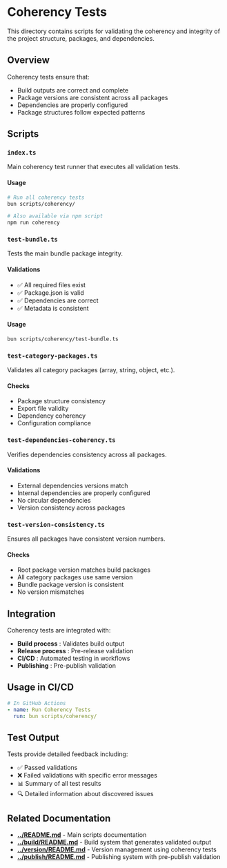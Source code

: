 # Coherency Tests

This directory contains scripts for validating the coherency and integrity of the project structure, packages, and dependencies.

## Overview

Coherency tests ensure that:

- Build outputs are correct and complete
- Package versions are consistent across all packages
- Dependencies are properly configured
- Package structures follow expected patterns

## Scripts

### `index.ts`

Main coherency test runner that executes all validation tests.

#### Usage

```bash
# Run all coherency tests
bun scripts/coherency/

# Also available via npm script
npm run coherency
```

### `test-bundle.ts`

Tests the main bundle package integrity.

#### Validations

- ✅ All required files exist
- ✅ Package.json is valid
- ✅ Dependencies are correct
- ✅ Metadata is consistent

#### Usage

```bash
bun scripts/coherency/test-bundle.ts
```

### `test-category-packages.ts`

Validates all category packages (array, string, object, etc.).

#### Checks

- Package structure consistency
- Export file validity
- Dependency coherency
- Configuration compliance

### `test-dependencies-coherency.ts`

Verifies dependencies consistency across all packages.

#### Validations

- External dependencies versions match
- Internal dependencies are properly configured
- No circular dependencies
- Version consistency across packages

### `test-version-consistency.ts`

Ensures all packages have consistent version numbers.

#### Checks

- Root package version matches build packages
- All category packages use same version
- Bundle package version is consistent
- No version mismatches

## Integration

Coherency tests are integrated with:

- **Build process** : Validates build output
- **Release process** : Pre-release validation
- **CI/CD** : Automated testing in workflows
- **Publishing** : Pre-publish validation

## Usage in CI/CD

```yaml
# In GitHub Actions
- name: Run Coherency Tests
  run: bun scripts/coherency/
```

## Test Output

Tests provide detailed feedback including:

- ✅ Passed validations
- ❌ Failed validations with specific error messages
- 📊 Summary of all test results
- 🔍 Detailed information about discovered issues

## Related Documentation

- **[../README.md](../README.md)** - Main scripts documentation
- **[../build/README.md](../build/README.md)** - Build system that generates validated output
- **[../version/README.md](../version/README.md)** - Version management using coherency tests
- **[../publish/README.md](../publish/README.md)** - Publishing system with pre-publish validation
